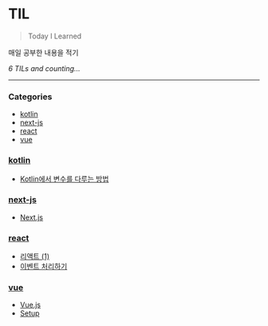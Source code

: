 # TIL
> Today I Learned

매일 공부한 내용을 적기


_6 TILs and counting..._

---

### Categories

- [kotlin](#kotlin)
- [next-js](#next-js)
- [react](#react)
- [vue](#vue)

### [kotlin](#kotlin)
- [Kotlin에서 변수를 다루는 방법](kotlin/Kotlin_1.md)

### [next-js](#next-js)
- [Next.js](next-js/1.md)

### [react](#react)
- [리액트 (1)](react/1.md)
- [이벤트 처리하기](react/2.md)

### [vue](#vue)
- [Vue.js](vue/Vue_Study_1.md)
- [Setup](vue/Vue_Study_2.md)

[1]: https://github.com/jbranchaud/til

